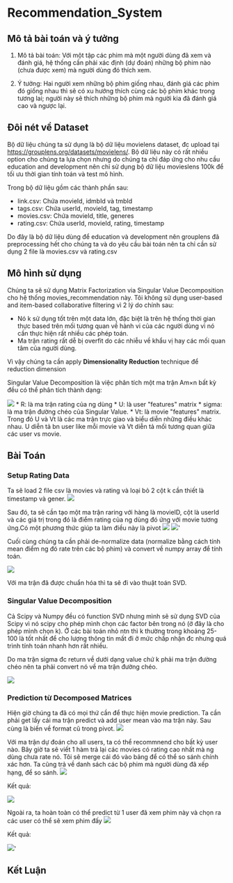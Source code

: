 # Recommendation_System

## Mô tả bài toán và ý tưởng
1. Mô tả bài toán:
  Với một tập các phim mà một người dùng đã xem và đánh giá, hệ thống cần phải xác định (dự đoán) những bộ phim nào (chưa được xem) mà người dùng đó thích xem.

2. Ý tưởng:
  Hai người xem những bộ phim giống nhau, đánh giá các phim đó giống nhau thì sẽ có xu hướng thích cùng các bộ phim khác trong tương lai; người này sẽ thích những bộ phim mà người kia đã đánh giá cao và ngược lại.

## Đôi nét về Dataset
  Bộ dữ liệu chúng ta sử dụng là bộ dữ liệu movielens dataset, đc upload tại https://grouplens.org/datasets/movielens/. Bộ dữ liệu này có rất nhiều option cho chúng ta lựa chọn nhưng do chúng ta chỉ đáp ứng cho nhu cầu education and development nên chỉ sử dụng bộ dữ liệu movieslens 100k để tối ưu thời gian tính toán và test mô hình. 
  
Trong bộ dữ liệu gồm các thành phần sau: 
* link.csv: Chứa movieId, idmbId và tmbId
* tags.csv: Chứa userId, movieId, tag, timestamp
* movies.csv: Chứa movieId, title, generes
* rating.csv: Chứa userId, movieId, rating, timestamp

Do đây là bộ dữ liệu dùng để education và development nên grouplens đã preprocessing hết cho chúng ta và do yêu cầu bài toán nên ta chỉ cần sử dụng 2 file là movies.csv và rating.csv 

## Mô hình sử dụng
Chúng ta sẽ sử dụng Matrix Factorization via Singular Value Decomposition cho hệ thống movies_recommendation này. Tôi không sử dụng user-based and item-based collaborative filtering vì 2 lý do chính sau:
* Nó k sử dụng tốt trên một data lớn, đặc biệt là trên hệ thống thời gian thực based trên mối tương quan về hành vi của các người dùng vì nó cần thực hiện rất nhiều các phép toán.
* Ma trận rating rất dễ bị overfit do các nhiễu về khẩu vị hay các mối quan tâm của người dùng.

Vì vậy chúng ta cần apply **Dimensionality Reduction** technique để reduction dimension

Singular Value Decomposition là việc phân tích một ma trận Am×n bất kỳ đều có thể phân tích thành dạng:

<img src="https://upanh1.com/images/Capture18d044fc35d383b1.png">
* R: là ma trận rating của ng dùng
* U: là user "features" matrix
* sigma: là ma trận đường chéo của Singular Value. 
* Vt: là movie "features" matrix.
Trong đó U và Vt là các ma trận trực giao và biểu diễn những điều khác nhau. U diễn tả bn user like mỗi movie và Vt diễn tả mối tương quan giữa các user vs movie. 

## Bài Toán

### Setup Rating Data
Ta sẽ load 2 file csv là movies và rating và loại bỏ 2 cột k cần thiết là timestamp và gener.
<img src="https://upanh1.com/images/Capturef7b2b0cc0c1d1f5c.png">

Sau đó, ta sẽ cần tạo một ma trận raring với hàng là movieID, cột là userId và các giá trị trong đó là điểm rating của ng dùng đó ứng với movie tương ứng.Có một phương thức giúp ta làm điều này là pivot 
<img src="https://upanh1.com/images/Capture6973073fd34b2309.png">
<img src="https://upanh1.com/images/Capture9f1c20c6fe0863d0.png">'

Cuối cùng chúng ta cần phải de-normalize data (normalize bằng cách tính mean điểm ng đó rate trên các bộ phim) và convert về numpy array để tính toán. 

<img src="https://upanh1.com/images/Capture09a52dec976db489.png">

Với ma trận đã được chuẩn hóa thì ta sẽ đi vào thuật toán SVD.

### Singular Value Decomposition
Cả Scipy và Numpy đều có function SVD nhưng mình sẽ sử dụng SVD của Scipy vì nó scipy cho phép mình chọn các factor bên trong nó (ở đây là cho phép mình chọn k). Ở các bài toán nhỏ ntn thì k thường trong khoảng 25-100 là tốt nhất để cho lượng thông tin mất đi ở mức chấp nhận đc nhưng quá trình tính toán nhanh hơn rất nhiều. 

Do ma trận sigma đc return về dưới dạng value chứ k phải ma trận đường chéo nên ta phải convert nó về ma trận đường chéo. 

<img src="https://upanh1.com/images/Capture8a2c4175b6712cc9.png">

### Prediction từ Decomposed Matrices
Hiện giờ chúng ta đã có mọi thứ cần để thực hiện movie prediction. Ta cần phải get lấy cái ma trận predict và add user mean vào ma trận này. Sau cùng là biến về format cũ trong pivot.
<img src="https://upanh1.com/images/Capture65920ee564500066.png">

Với ma trận dự đoán cho all users, ta có thể recommnend cho bất kỳ user nào. Bây giờ ta sẽ viết 1 hàm trả lại các movies có rating cao nhất mà ng dùng chưa rate nó. Tôi sẽ merge cái đó vào bảng để có thể so sánh chính xác hơn. Ta cũng trả về danh sách các bộ phim mà người dùng đã xếp hạng, để so sánh.
<img src="https://upanh1.com/images/Capture4d4ef027ef6f4576.png">

Kết quả: 

<img src="https://upanh1.com/images/Capture3e8e7e1a177a6d3b.png">

Ngoài ra, ta hoàn toàn có thể predict từ 1 user đã xem phim này và chọn ra các user có thể sẽ xem phim đấy
<img src="https://upanh1.com/images/Captureec808c7653b398f9.png">

Kết quả:

<img src="https://upanh1.com/images/Capturef1c298ed28817ac3.png">'

## Kết Luận

